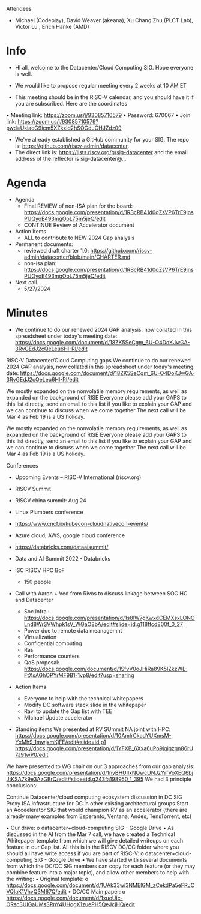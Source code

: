 Attendees
- Michael (Codeplay), David Weaver (akeana), Xu Chang Zhu (PLCT Lab), Victor Lu ,  Erich Hanke (AMD) 


# Info
- HI all, welcome to the Datacenter/Cloud Computing SIG. Hope everyone is well.
- We would like to propose regular meeting every 2 weeks at 10 AM ET

- This meeting should be in the RISC-V calendar, and you should have it if you are subscribed. Here are the coordinates
	
• Meeting link:  https://zoom.us/j/93085710579 
•	Password: 670067
•	Join link: https://zoom.us/j/93085710579?pwd=UklaeG9jcm5XZkxld2hSOGduOHJZdz09

- We've already established a GitHub community for your SIG.  The repo is: https://github.com/riscv-admin/datacenter. 
- The direct link is: https://lists.riscv.org/g/sig-datacenter and the email address of the reflector is sig-datacenter@...


# Agenda

- Agenda
  - Final REVIEW of non-ISA plan for the board: https://docs.google.com/presentation/d/1RBcRB41d0qZsVP6TrE9jnsPUQyoE493mgOoL75m5jeQ/edit
  - CONTINUE Review of Accelerator document
- Action Items
  - ALL to contribute to NEW 2024 Gap analysis
- Permanent documents:
  - reviewed draft charter 1.0: https://github.com/riscv-admin/datacenter/blob/main/CHARTER.md
  - non-isa plan:  https://docs.google.com/presentation/d/1RBcRB41d0qZsVP6TrE9jnsPUQyoE493mgOoL75m5jeQ/edit
- Next call
  - 5/27/2024
# Minutes
 - We continue to do our renewed 2024 GAP analysis, now collated in this spreadsheet under today's meeting date:
https://docs.google.com/document/d/18ZK5SeCgm_6U-O4DoKJwGA-3RvGEdJ2cQeLeu6HI-RI/edit

RISC-V Datacenter/Cloud Computing gaps
We continue to do our renewed 2024 GAP analysis, now collated in this spreadsheet under today's meeting date:
https://docs.google.com/document/d/18ZK5SeCgm_6U-O4DoKJwGA-3RvGEdJ2cQeLeu6HI-RI/edit

We mostly expanded on the nonvolatile memory requirements, as well as expanded on the background of RISE 
Everyone please add your GAPS to this list directly, send an email to this list if you like to explain your GAP and we can continue to discuss when we come together
The next call will be Mar 4 as Feb 19 is a US holiday.

We mostly expanded on the nonvolatile memory requirements, as well as expanded on the background of RISE 
Everyone please add your GAPS to this list directly, send an email to this list if you like to explain your GAP and we can continue to discuss when we come together
The next call will be Mar 4 as Feb 19 is a US holiday.

Conferences
 - Upcoming Events – RISC-V International (riscv.org)
 - RISCV Summit
 - RISCV china summit: Aug 24
 - Linux Plumbers conference
 - https://www.cncf.io/kubecon-cloudnativecon-events/
 - Azure cloud, AWS, google cloud conference
 - https://databricks.com/dataaisummit/
 - Data and AI Summit 2022 - Databricks
 - ISC RISCV HPC BoF
   - 150 people
 - Call with Aaron + Ved from Rivos to discuss linkage between SOC HC and Datacenter
   - Soc Infra : https://docs.google.com/presentation/d/1s8IW7gKwxdCEMXsxLONOLnd8WrSVWhpk1sV_WGaO8bA/edit#slide=id.g118ffcd800f_0_27
   - Power due to remote data meanagemnt
   - Virtualization
   - Confidential computing
   - Ras
   - Performance counters
   - QoS proposal: https://docs.google.com/document/d/1SfvV0oJHiRa89K5IZkzWL-FtXsAGhOPYrMF9B1-1vp8/edit?usp=sharing
 - Action Items
   - Everyone to help with the technical whitepapers
   - Modify DC software stack slide in the whitepaper
   - Ravi to update the Gap list with TEE
   - MIchael Update accelerator

 - Standing items
We presented at RV SUmmit NA joint with HPC:
https://docs.google.com/presentation/d/10AmlrCkadYUXmsM-YxMh9_1mwjxmKjFE/edit#slide=id.p1
https://docs.google.com/presentation/d/1YFXB_6Xxa6uPo9jqigzgn86rU7J91wP0/edit

We have presented to WG chair on our 3 approaches from our gap analysis:
https://docs.google.com/presentation/d/1nyBHUIlxNQwcUNJzYrfVoXEQ6bjJtKSA7k9e3AzGBrQ/edit#slide=id.g243fa198950_1_395
We had 3 principle conclusions:

Continue Datacenter/cloud computing ecosystem discussion in DC SIG
Proxy ISA infrastructure for DC in other existing architectural groups
Start an Acceelerator SIG that would champion RV as an accelerator (there are already many examples from Esperanto, Ventana,  Andes, TensTorrent, etc)



•	Our drive:
o	datacenter+cloud-computing SIG - Google Drive
•	As discussed in the AI from the Mar 7 call, we have created a Technical Whitepaper template from which we will give detailed writeups on each feature in our Gap list. All this is in the RISCV DC/CC folder where you should all have write access if you are part of RISC-V: o datacenter+cloud-computing SIG - Google Drive
•	We have started with several documents from which the DC/CC SIG members can copy for each feature (or they may combine feature into a major topic), and allow other members to help with the writing: 
•	Original template: 
o	https://docs.google.com/document/d/1UAk33wi3NMElGM_zCekdPa5eFRJCVQIaK1VhvQ3M67Q/edit 
•	DC/CC Main paper: 
o	https://docs.google.com/document/d/1xuoUic-ORsc3UIGaUMsSRnY4UHogX1zuePH5QeJcjHQ/edit 
